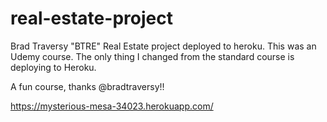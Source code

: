# real-estate-project

Brad Traversy "BTRE" Real Estate project deployed to heroku.  This was an Udemy course.  The only thing I changed from the standard course is deploying to Heroku.

A fun course, thanks @bradtraversy!!


https://mysterious-mesa-34023.herokuapp.com/
